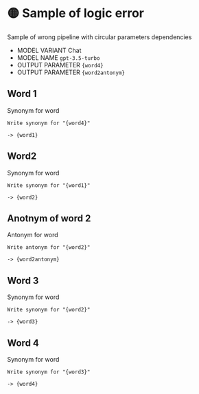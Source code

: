 # 🟡 Sample of logic error

Sample of wrong pipeline with circular parameters dependencies

-   MODEL VARIANT Chat
-   MODEL NAME `gpt-3.5-turbo`
-   OUTPUT PARAMETER `{word4}`
-   OUTPUT PARAMETER `{word2antonym}`

## Word 1

Synonym for word

```text
Write synonym for "{word4}"
```

`-> {word1}`

## Word2

Synonym for word

```text
Write synonym for "{word1}"
```

`-> {word2}`

## Anotnym of word 2

Antonym for word

```text
Write antonym for "{word2}"
```

`-> {word2antonym}`

## Word 3

Synonym for word

```text
Write synonym for "{word2}"
```

`-> {word3}`

## Word 4

Synonym for word

```text
Write synonym for "{word3}"
```

`-> {word4}`
